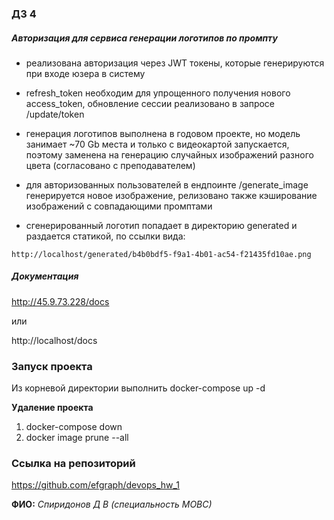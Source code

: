 ### ДЗ 4


##### Авторизация для сервиса генерации логотипов по промпту

* реализована авторизация через JWT токены, которые генерируются при входе юзера в систему

* refresh_token необходим для упрощенного получения нового access_token, обновление сессии реализовано в запросе /update/token

* генерация логотипов выполнена в годовом проекте, но модель занимает ~70 Gb места и только с видеокартой запускается, поэтому заменена на генерацию случайных изображений разного цвета
(согласовано с преподавателем)

* для авторизованных пользователей в ендпоинте /generate_image генерируется новое изображение, релизовано также кэширование изображений с совпадающими промптами

* сгенерированный логотип попадает в директорию generated и раздается статикой, по ссылки вида:
```
http://localhost/generated/b4b0bdf5-f9a1-4b01-ac54-f21435fd10ae.png
```

##### Документация

http://45.9.73.228/docs

или  

http://localhost/docs


### Запуск проекта 

Из корневой директории выполнить docker-compose up -d

**Удаление проекта**

1. docker-compose down
2. docker image prune --all

### Ссылка на репозиторий

https://github.com/efgraph/devops_hw_1

__ФИО:__ _Спиридонов Д В (специальность МОВС)_



